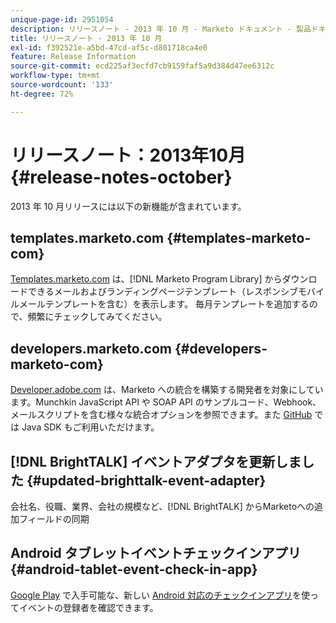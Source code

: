 ```yaml
---
unique-page-id: 2951054
description: リリースノート - 2013 年 10 月 - Marketo ドキュメント - 製品ドキュメント
title: リリースノート - 2013 年 10 月
exl-id: f392521e-a5bd-47cd-af5c-d801718ca4e0
feature: Release Information
source-git-commit: ecd225af3ecfd7cb9159faf5a9d384d47ee6312c
workflow-type: tm+mt
source-wordcount: '133'
ht-degree: 72%

---
```


# リリースノート：2013年10月 {#release-notes-october}

2013 年 10 月リリースには以下の新機能が含まれています。

## templates.marketo.com {#templates-marketo-com}

[Templates.marketo.com](/help/marketo/product-docs/demand-generation/landing-pages/landing-page-templates/guided-landing-page-template-list.md) は、[!DNL Marketo Program Library] からダウンロードできるメールおよびランディングページテンプレート（レスポンシブモバイルメールテンプレートを含む）を表示します。 毎月テンプレートを追加するので、頻繁にチェックしてみてください。

## developers.marketo.com {#developers-marketo-com}

[Developer.adobe.com](https://experienceleague.adobe.com/ja/docs/marketo-developer/marketo/home) は、Marketo への統合を構築する開発者を対象にしています。Munchkin JavaScript API や SOAP API のサンプルコード、Webhook、メールスクリプトを含む様々な統合オプションを参照できます。また [GitHub](https://github.com/Marketo/SOAP-API-Java-Client) では Java SDK もご利用いただけます。

## [!DNL BrightTALK] イベントアダプタを更新しました {#updated-brighttalk-event-adapter}

会社名、役職、業界、会社の規模など、[!DNL BrightTALK] からMarketoへの追加フィールドの同期

## Android タブレットイベントチェックインアプリ {#android-tablet-event-check-in-app}

[Google Play](https://play.google.com/store/apps/details?id=com.marketo.eventcheckin&hl=jp) で入手可能な、新しい [Android 対応のチェックインアプリ](/help/marketo/product-docs/core-marketo-concepts/mobile-apps/event-check-in/check-people-into-your-event-from-your-tablet.md)を使ってイベントの登録者を確認できます。

